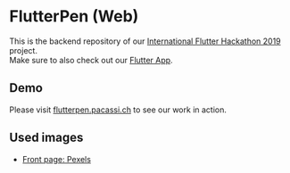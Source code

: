 # FlutterPen (Web)
This is the backend repository of our [International Flutter Hackathon 2019](https://flutterhackathon.com/) project.  
Make sure to also check out our [Flutter App](https://github.com/ShiroYacha/flutterhackathon19).

## Demo
Please visit [flutterpen.pacassi.ch](https://flutterpen.pacassi.ch) to see our work in action.

## Used images
- [Front page: Pexels](https://www.pexels.com/photo/codes-on-a-screen-1936299/)
